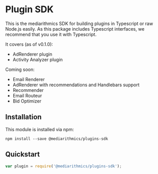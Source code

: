 # Plugin SDK

This is the mediarithmics SDK for building plugins in Typescript or raw Node.js easily. As this package includes Typescript interfaces, we recommend that you use it with Typescript.

It covers (as of v0.1.0):
- AdRenderer plugin
- Activity Analyzer plugin

Coming soon:
- Email Renderer
- AdRenderer with recommendations and Handlebars support
- Recommender
- Email Routeur
- Bid Optimizer

## Installation

This module is installed via npm:

```
npm install --save @mediarithmics/plugins-sdk
```

## Quickstart

``` js
var plugin = require('@mediarithmics/plugins-sdk');
```


